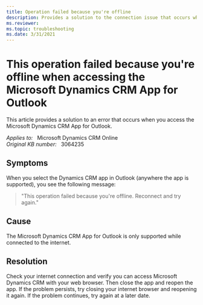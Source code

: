 ```yaml
---
title: Operation failed because you're offline
description: Provides a solution to the connection issue that occurs when you access the Microsoft Dynamics CRM App for Outlook.
ms.reviewer: 
ms.topic: troubleshooting
ms.date: 3/31/2021
---
```

# This operation failed because you're offline when accessing the Microsoft Dynamics CRM App for Outlook

This article provides a solution to an error that occurs when you access the Microsoft Dynamics CRM App for Outlook.

_Applies to:_ &nbsp; Microsoft Dynamics CRM Online  
_Original KB number:_ &nbsp; 3064235

## Symptoms

When you select the Dynamics CRM app in Outlook (anywhere the app is supported), you see the following message:

> "This operation failed because you're offline. Reconnect and try again."

## Cause

The Microsoft Dynamics CRM App for Outlook is only supported while connected to the internet.

## Resolution

Check your internet connection and verify you can access Microsoft Dynamics CRM with your web browser. Then close the app and reopen the app. If the problem persists, try closing your internet browser and reopening it again. If the problem continues, try again at a later date.
